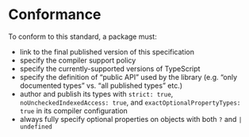 # Conformance

To conform to this standard, a package must:

- link to the final published version of this specification
- specify the compiler support policy
- specify the currently-supported versions of TypeScript
- specify the definition of “public API” used by the library (e.g. “only documented types” vs. “all published types” etc.)
- author and publish its types with `strict: true`, `noUncheckedIndexedAccess: true`, and `exactOptionalPropertyTypes: true` in its compiler configuration
- always fully specify optional properties on objects with both `?` and `| undefined`
